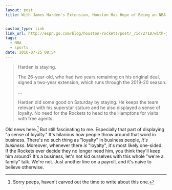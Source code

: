 ```yaml
---
layout: post
title: With James Harden's Extension, Houston Has Hope of Being an NBA Hotbed | ESPN


custom_type: link
link_url: http://espn.go.com/blog/houston-rockets/post/_/id/2718/with-james-hardens-extension-houston-has-hope-of-being-an-nba-hotbed
tags:
  - NBA
  - sports
date: 2016-07-25 08:54
---
```


> Harden is staying.
>
> The 26-year-old, who had two years remaining on his original deal, signed a two-year extension, which runs through the 2019-20 season.
>
>…
>
> Harden did some good on Saturday by staying. He keeps the team relevant with his superstar stature and he also displayed a sense of loyalty. No need for the Rockets to head to the Hamptons for visits with free agents.

Old news here.[^1] But still fascinating to me. Especially that part of displaying "a sense of loyalty." It's hilarious how people throw around that word in business. There's no such thing as "loyalty" in business people, *it's business*. Moreover, whenever there *is* "loyalty", it's most likely one-sided. If the Rockets ever decide they no longer need him, you think they'll keep him around? It's a business, let's not kid ourselves with this whole "we're a family" talk. We're not. Just another line on a payroll, and it's naive to believe otherwise.

[^1]:  Sorry peeps, haven't carved out the time to write about this one.

